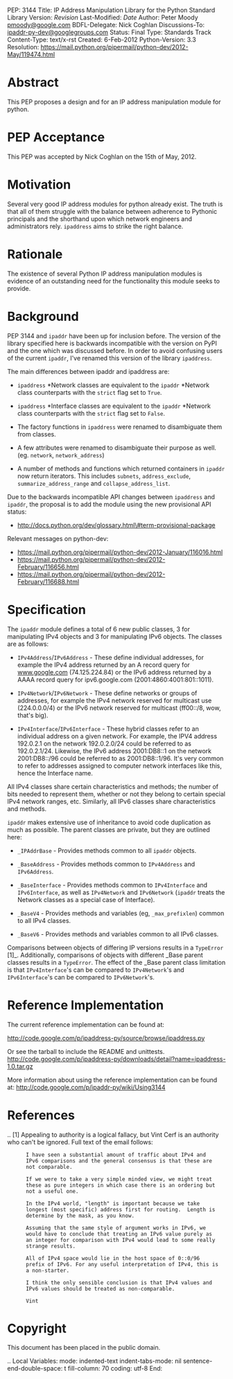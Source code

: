 PEP: 3144 Title: IP Address Manipulation Library for the Python Standard
Library Version: $Revision$ Last-Modified: $Date$ Author: Peter Moody
<pmoody@google.com> BDFL-Delegate: Nick Coghlan Discussions-To:
<ipaddr-py-dev@googlegroups.com> Status: Final Type: Standards Track
Content-Type: text/x-rst Created: 6-Feb-2012 Python-Version: 3.3
Resolution:
https://mail.python.org/pipermail/python-dev/2012-May/119474.html

Abstract
========

This PEP proposes a design and for an IP address manipulation module for
python.

PEP Acceptance
==============

This PEP was accepted by Nick Coghlan on the 15th of May, 2012.

Motivation
==========

Several very good IP address modules for python already exist. The truth
is that all of them struggle with the balance between adherence to
Pythonic principals and the shorthand upon which network engineers and
administrators rely. `ipaddress` aims to strike the right balance.

Rationale
=========

The existence of several Python IP address manipulation modules is
evidence of an outstanding need for the functionality this module seeks
to provide.

Background
==========

PEP 3144 and `ipaddr` have been up for inclusion before. The version of
the library specified here is backwards incompatible with the version on
PyPI and the one which was discussed before. In order to avoid confusing
users of the current `ipaddr`, I've renamed this version of the library
`ipaddress`.

The main differences between ipaddr and ipaddress are:

-   `ipaddress` \*Network classes are equivalent to the `ipaddr`
    \*Network class counterparts with the `strict` flag set to `True`.

-   `ipaddress` \*Interface classes are equivalent to the `ipaddr`
    \*Network class counterparts with the `strict` flag set to `False`.

-   The factory functions in `ipaddress` were renamed to disambiguate
    them from classes.

-   A few attributes were renamed to disambiguate their purpose as well.
    (eg. `network`, `network_address`)

-   A number of methods and functions which returned containers in
    `ipaddr` now return iterators. This includes `subnets`,
    `address_exclude`, `summarize_address_range` and
    `collapse_address_list`.

Due to the backwards incompatible API changes between `ipaddress` and
`ipaddr`, the proposal is to add the module using the new provisional
API status:

-   http://docs.python.org/dev/glossary.html\#term-provisional-package

Relevant messages on python-dev:

-   https://mail.python.org/pipermail/python-dev/2012-January/116016.html
-   https://mail.python.org/pipermail/python-dev/2012-February/116656.html
-   https://mail.python.org/pipermail/python-dev/2012-February/116688.html

Specification
=============

The `ipaddr` module defines a total of 6 new public classes, 3 for
manipulating IPv4 objects and 3 for manipulating IPv6 objects. The
classes are as follows:

-   `IPv4Address`/`IPv6Address` - These define individual addresses, for
    example the IPv4 address returned by an A record query for
    www.google.com (74.125.224.84) or the IPv6 address returned by a
    AAAA record query for ipv6.google.com (2001:4860:4001:801::1011).

-   `IPv4Network`/`IPv6Network` - These define networks or groups of
    addresses, for example the IPv4 network reserved for multicast use
    (224.0.0.0/4) or the IPv6 network reserved for multicast (ff00::/8,
    wow, that's big).

-   `IPv4Interface`/`IPv6Interface` - These hybrid classes refer to an
    individual address on a given network. For example, the IPV4 address
    192.0.2.1 on the network 192.0.2.0/24 could be referred to as
    192.0.2.1/24. Likewise, the IPv6 address 2001:DB8::1 on the network
    2001:DB8::/96 could be referred to as 2001:DB8::1/96. It's very
    common to refer to addresses assigned to computer network interfaces
    like this, hence the Interface name.

All IPv4 classes share certain characteristics and methods; the number
of bits needed to represent them, whether or not they belong to certain
special IPv4 network ranges, etc. Similarly, all IPv6 classes share
characteristics and methods.

`ipaddr` makes extensive use of inheritance to avoid code duplication as
much as possible. The parent classes are private, but they are outlined
here:

-   `_IPAddrBase` - Provides methods common to all `ipaddr` objects.

-   `_BaseAddress` - Provides methods common to `IPv4Address` and
    `IPv6Address`.

-   `_BaseInterface` - Provides methods common to `IPv4Interface` and
    `IPv6Interface`, as well as `IPv4Network` and `IPv6Network`
    (`ipaddr` treats the Network classes as a special case of
    Interface).

-   `_BaseV4` - Provides methods and variables (eg, `_max_prefixlen`)
    common to all IPv4 classes.

-   `_BaseV6` - Provides methods and variables common to all IPv6
    classes.

Comparisons between objects of differing IP versions results in a
`TypeError` \[1\]\_. Additionally, comparisons of objects with different
\_Base parent classes results in a `TypeError`. The effect of the \_Base
parent class limitation is that `IPv4Interface`'s can be compared to
`IPv4Network`'s and `IPv6Interface`'s can be compared to
`IPv6Network`'s.

Reference Implementation
========================

The current reference implementation can be found at:

http://code.google.com/p/ipaddress-py/source/browse/ipaddress.py

Or see the tarball to include the README and unittests.
http://code.google.com/p/ipaddress-py/downloads/detail?name=ipaddress-1.0.tar.gz

More information about using the reference implementation can be found
at: http://code.google.com/p/ipaddr-py/wiki/Using3144

References
==========

.. \[1\] Appealing to authority is a logical fallacy, but Vint Cerf is
an authority who can't be ignored. Full text of the email follows:

          I have seen a substantial amount of traffic about IPv4 and
          IPv6 comparisons and the general consensus is that these are
          not comparable.

          If we were to take a very simple minded view, we might treat
          these as pure integers in which case there is an ordering but
          not a useful one.

          In the IPv4 world, "length" is important because we take
          longest (most specific) address first for routing.  Length is
          determine by the mask, as you know.

          Assuming that the same style of argument works in IPv6, we
          would have to conclude that treating an IPv6 value purely as
          an integer for comparison with IPv4 would lead to some really
          strange results.

          All of IPv4 space would lie in the host space of 0::0/96
          prefix of IPv6. For any useful interpretation of IPv4, this is
          a non-starter.

          I think the only sensible conclusion is that IPv4 values and
          IPv6 values should be treated as non-comparable.

          Vint

Copyright
=========

This document has been placed in the public domain.

.. Local Variables: mode: indented-text indent-tabs-mode: nil
sentence-end-double-space: t fill-column: 70 coding: utf-8 End:
